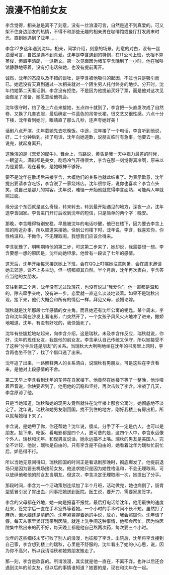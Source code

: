 # 浪漫不怕前女友

李含觉得，相亲总是离不了刻意，没有一丝浪漫可言，自然是遇不到真爱的。可又架不住身边朋友的热情，不得不和那些无趣的相亲男在咖啡馆或餐厅打发周末时光，直到她遇到了沈年……

李含27岁这年遇到沈年。相亲，同学介绍，刻意的场景，刻意的对白，没有一丝浪漫可言，自然是遇不到真爱。沈年是李含遇到的特例，在IT公司上班，长相不算英俊，但眉宇清朗，一派斯文。第一次见面因为堵车李含晚到了一小时，他在咖啡馆静静地等着，没有打电话催她，也没有提前离开。

诚然，沈年的态度以及不错的谈吐，是李含被他吸引的起因，不过也只是吸引而已。她远没有天真到通过一次相亲就对一个陌生男人托付终身的地步。分开时，沈年约她第二天看话剧，李含没有拒绝，不是因为他提前买好了票，而是他对这次见面做足了准备，她愿意给他机会。

沈年很守时，约了晚上六点来接她，五点四十就到了，李含把一头直发吹成了自然卷，又换了几套衣服，最后确定一件蓝色的吊带长裙，很文艺又很性感。六点十分下楼，沈年看到她时，眼睛直了那么几秒，连声夸她好美！

话剧八点开演，沈年载她先去吃晚饭。中途，沈年接了一个电话，李含听到他说，好，二十分钟后到。挂了电话，沈年向她道歉，说朋友临时有急事，他要去一趟。说完，就起身离开。

这晚演的是《恋爱的犀牛》。舞台上，马路说，黄昏是我一天中视力最差的时候，一眼望去，满街都是美女。剧场冷气开得很大，李含在那一刻觉得真冷啊，原来以为是爱情，现在看来，是她眼神不够好。

要不是沈年在散场后来接李含，大概他们的关系也就此结束了。为表示歉意，沈年提出要请李含吃饭，李含说了一家烧烤店。沈年很惊讶，说你也喜欢？李含点头笑，说自己是那儿的常客。沈年说，难怪一开始他就觉得李含面熟，可能两人早就照过面。

缘分这个东西就是这么奇怪，转来转去，转到最开始遇见的地方，深夜一点，沈年送李含回家。李含进门开灯后收到沈年的短信，只是简单的两个字：晚安。

那晚，李含睡得特别安稳。早晨被沈年的电话吵醒，他已在楼下，因为要去李含上班的附近办事，所以顺道来接她。快到公司楼下时，沈年说，李含，我喜欢你，你性格温和，不做作，不无理取闹，我想我们应该合得来。

李含犹豫了，明明期待他的第二步，可这第二步来了，她却说，我需要想一想。李含要想一想的原因是，沈年向她坦承，他曾有一段谈了七年的感情。

这天后，沈年开始每天接送她上下班，会在QQ上叮嘱她注意防暑，会在周末邀请她去郊游，谈不上多主动，但一切都顺其自然。半个月后，沈年再次表白，李含答应当他的女朋友。

交往到第二个月，沈年没有送过玫瑰花，也没有说过“我爱你”。他一直都是温和的，除去牵手亲吻，没有进一步。恋爱就一直这么淡淡地谈着。如果不是瑞秋出现，接下来，他们大概会和所有的情侣一样，拜见父母，谈婚论嫁。

瑞秋就是沈年那段七年感情的女主角。而且她还有沈年公寓的钥匙。某个周末，李含和沈年窝在沙发上看电影，门突然开了，一个女孩子风风火火地冲了进来，撒娇地喊道，沈年，有没有好吃的，我快饿死了。

沈年有些尴尬地站起来，向李含介绍，这是瑞秋。未及李含作反应，瑞秋就说，你好，沈年的现任女友，我是他的前女友。李含承认自己传统又保守，所以她接受不了这种“分手后还是朋友”的关系。当瑞秋大大咧咧地坐在沈年的书房里上网时，李含再也坐不住了，找了个借口逃了出来。

沈年追了出来，一路解释两人的关系清白，说瑞秋有男朋友。可是这些在李含看来，是他对上段感情的不舍。

第二天早上李含看到沈年的车停在自家楼下。他竟然在她楼下等了一整晚，他沙哑着声音说，你快要迟到了。他用他的沉稳和坚持，再次击败了李含。冷战了几天，李含原谅了他。

只是当她知道，瑞秋和她的现男友竟然就住在沈年楼上那套公寓时，她彻底地不淡定了。沈年说，瑞秋和她男友刚回国，找不到住的地方，刚好我楼上有房出租，所以就帮她租下来了。

李含说，是她甩了你，你还帮她？沈年说，傻瓜，分手了不一定是仇人，也可以是朋友。接下来，吃饭、看电影都是四个人，更可悲的是，这四个人中，李含永远像个外人，瑞秋和沈年、和现男友说话，她永远插不上嘴。瑞秋的男友是美国人，完全不计较，他说，瑞秋是自由的。只有李含是不自由的，她看着沈年为瑞秋忙前忙后，妒忌得不行。

所以当她无意间得知，瑞秋回国的时间正是看话剧那晚时，彻底爆发了。他提前退场只是因为要去机场接前女友。他追求她只是因为她性格温和，不会无理取闹，可以放纵他和他的前女友当朋友。但这次，李含决定无理取闹一次，她提出了分手。

那段时间，李含为一个活动策划连续加了半个月班，活动做完，她也病倒了，肠胃型感冒引发了胃出血，同事把她送到医院。医生说，要开刀，需要家属签字。

李含的父母都在外地，她一向是报喜不报忧。最后打电话给沈年，他用最快的速度赶来，签完字后一直在手术室外等着她。一个小时的手术时间不长不短，虽然打了麻药，但大脑还是清醒的。沈年紧紧握着她的手说，放心，我会照顾你。沈年请了假，每天从家里煲好汤带到医院，就连上洗手间这种事情，他都会帮忙。因为怕医院集中熬出来的药不好，每天晚上都是他自己熬两次药，每次要三个小时。

沈年的这些细枝末节打败了别人的浪漫，也征服了李含。出院后，沈年将李含接到自己家，李含想到楼上的瑞秋，心里是不舒服的，沈年看出了她的小心思，说，因为你不高兴，所以我请瑞秋和她男朋友搬走了。

那一刻，李含是欣喜的。所谓浪漫，其实就是他一直在，不离不弃。也许以后还会遇到沈年的前女友，但以后的事情谁知道？她要的是，现在和沈年在一起。